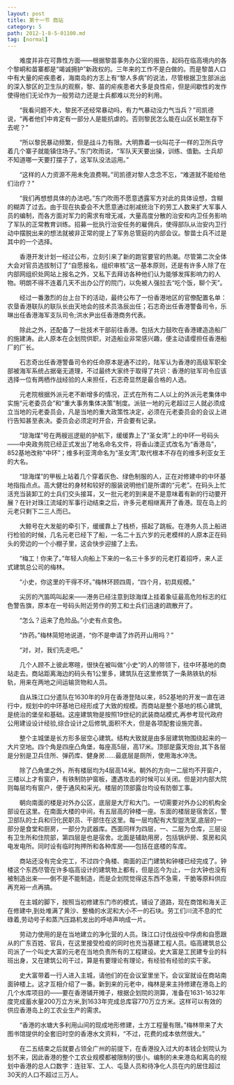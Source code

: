 ```yaml
---
layout: post
title: 第十一节 商站
category: 5
path: 2012-1-8-5-01100.md
tag: [normal]
---
```


　　难度并非在可靠性方面——根据黎苗事务办公室的报告，起码在临高境内的各个黎峒和苗寨都是“竭诚拥护”新政权的。三年来的工作不是白做的。而是黎苗人口中有大量的疟疾患者，海南岛的方志上有“黎人多病”的说法，尽管根据卫生部派出的深入黎区的卫生队的观察，黎、苗的疟疾患者大多是良性疟，但是间歇性的发作使得他们无论作为一般劳动力还是士兵都难以充分的利用。

　　“我看问题不大，黎民不还经常暴动吗，有力气暴动没力气当兵？”司凯德说，“再者他们中肯定有一部分人是能抗虐的。否则黎民怎么能在山区长期生存下去呢？”

　　“所以黎民暴动频繁，但是战斗力有限。大明靠着一伙叫花子一样的卫所兵守着几个寨子就能镇住场子。”东门吹雨说，“军队天天要出操，训练、值勤。士兵却不知道哪一天要打摆子了，这军队没法运用。”

　　“这样的人力资源不用未免浪费啊。”司凯德对黎人念念不忘，“难道就不能给他们治疗？”

　　“我们再想想具体的办法吧。”东门吹雨不愿意透露军方对此的具体设想，含糊的糊弄了过去。由于现在执委会不大愿意通过削减统治下的劳工人数来扩大军事人员的编制，而各方面对军力的需求有增无减，大量高度分散的治安和内卫任务影响了军队的正常教育训练。招募一批执行治安任务的雇佣兵，使得部队从治安内卫行动中摆脱出来的想法就被非正常的提上了军务总管庭的内部会议。黎苗士兵不过是其中的一个选择。

　　香港开发计划一经过公布，立刻引来了新的跑官要官的热潮。尽管第二次全体大会对官员选拔制订了“自愿报名，组织审核”这一基本原则，还是有许多人除了在内部网组织处网站上报名之外，又私下去拜访各种他们认为能够发挥影响力的人物。明朗不得不连着几天不出办公厅的院门，以免被人强拉去“吃个饭，聊个天”。

　　经过一番激烈的台上台下的活动，最终公布了一份香港地区的官僚配置名单：农垦香港联队的联队长由天地会的技术员洛辰出任；石志奇出任香港警备司令，乐琳出任香港海军支队司令;洪水尹出任香港商务代表。

　　除此之外，还配备了一批技术干部前往香港。包括大力鼓吹在香港建造造船厂的施建涛。此人原本在企划院供职，对造船业非常感兴趣，便主动请缨担任香港船厂的厂长。

　　石志奇出任香港警备司令的任命原本是通不过的，陆军认为香港的高级军职全部被海军系统占据毫无道理，不过最终大家终于取得了共识：香港的驻军司令应该选择一位有两栖作战经验的人来担任，石志奇显然是最合格的人选。

　　元老院根据外派元老不断增多的情况，正式在所有二人以上的外派元老集体中实施“元老委员会”和“重大事务集体决策”制度。派驻一地的元老超过三人就必须成立当地的元老委员会，凡是当地的重大政策性决定，必须在元老委员会的会议上进行告知甚至表决。委员会必须定时开会，开会要有记录。

　　“琼海煤”号在两艘巡逻艇的护航下，缓缓靠上了“圣女湾”上的中环一号码头——中央政务院已经正式发出了地名命名文件，将香山澳正式改名为“香港岛”，852基地改称“中环”；维多利亚湾命名为“圣女湾”,取代根本不存在的维多利亚女王的大名。

　　“琼海煤”的甲板上站着几个穿着灰色、绿色制服的人，正在对修建中的中环基地指指点点。高大健壮的身材和较好的服装说明他们是所谓的“元老”。在码头上忙活充当装卸工的士兵们交头接耳，又一批元老的到来是不是意味着有新的行动要开展？在针对珠江流域的军事行动结束之后，许多元老相继离开了香港。现在岛上的元老只剩下二三人而已。

　　大鲸号在大发艇的牵引下，缓缓靠上了栈桥，搭起了跳板。在港务人员上船进行检验的时候，几名元老已经下了船，一名二十五六岁的元老模样的人原本正在码头的旁边的一个小棚子里，这会快步迎接了上去。

　　“梅工！你来了。”年轻人向船上下来的一名三十多岁的元老打着招呼，来人正式建筑总公司的梅林。

　　“小史，你这里的干得不坏。”梅林环顾四周，“四个月，初具规模。”

　　尖厉的汽笛鸣叫起来——港务已经注意到琼海煤上挂着象征最高危险标志的红色警告旗，原本在一号码头附近劳作的劳工和士兵们迅速的疏散开了。

　　“怎么？运来了危险品。”小史有点变色。

　　“炸药。”梅林简短地说道，“你不是申请了炸药开山用吗？”

　　“对，对，我们先走吧。”

　　几个人顾不上彼此寒暄，很快在被叫做“小史”的人的带领下，往中环基地的商站走去。商站距离海边的码头有1公里多，建筑队在这里修筑了一条熟铁轨的标轨，用来在两地之间运输货物和人员。

　　自从珠江口分遣队在1630年的9月在香港登陆以来，852基地的开发一直在进行中，规划中的中环基地已经形成了大致的规模。而商站是整个基地的核心建筑,是统治的堡垒和基础。这座建筑物是按照19世纪的武装商站模式,再参考现代政府公用建设设计经验,综合设计之后修筑,面积不大，但是各项配套设施完善。

　　整个主城堡是长方形多层空心建筑。结构大致就是由多层建筑物围绕起来的一大片空地。四个角是四座凸角堡，每座高5层，高17米。顶部是露天炮台,其下各层是分别是卫兵住所、弹药库、健身房……最底层是厕所，使用海水冲洗。

　　除了凸角堡之外，所有楼层均为4层高14米。朝外的方向一二层均不开窗户，三楼以上才有窗户，有铁制防护窗板，遭遇攻击的时候可以关闭。但是对内部大院则每层均有窗户，便于通风和采光。楼层的顶部露台均设有防御工事。

　　朝向南面的楼是对外办公区，底层是大厅和大门。一切需要对外办公的机构全部设在这里。在南面大楼的中间，有五层高的钟楼一座。东面的楼层是宿舍区，警卫部队的士兵和归化民职员、干部住在这里。每一层均配有大型盥洗室,底层的一部分是食堂和厨房，一部分为武器库。西面同样为四层，一、二层为仓库，三层设有卫生所和住院部，第四层是也是宿舍。北面是辅助用房，包括锅炉房、泵房和风电发电所。同时设有临时拘押所和各种库房——包括在底楼的车库。

　　商站还没有完全完工，不过四个角楼、南面的正门建筑和钟楼已经完成了。钟楼这个东西尽管在许多临高设计的建筑物上都有，但是迄今为止，一台大钟也没有被制造出来——倒不是不能制造，而是企划院觉得这东西不急需，干脆等原料供应再充裕一点再搞。

　　在主城的脚下，按照当初修建东门市的模式，铺设了道路，现在商馆和海关正在修建中,到处堆满了黄沙、整桶的水泥和大小不一的石块。劳工们川流不息的忙碌着,劳动号子和蒸汽压路机发出的呼哧声响成一片。

　　劳动力使用的是在当地建立的净化营的人员。珠江口讨伐战役中俘虏和自愿跟从的广东百姓、官兵，在这里接受检疫的同时也充当基建工程人员。临高建筑总公司派了一个叫史大富的元老在当地负责所有的工程建设。史大富是工民建专业的科班出身，又在建筑公司干过，算是有要理论有理论，有经验有经验的实干家。

　　史大富带着一行人进入主城，请他们的在会议室里坐下。会议室就设在商站南面钟楼上。这才互相介绍了一番。新到来的元老中，梅林是来主持修建在港岛上的几个水库项目的——要在香港铺开摊子，根据企划院的测算，准备在1631-1632年度完成蓄水量200万立方米,到1633年完成总库容770万立方米。这样可以有效的供应香港岛上的工农业生产的需求。

　　“香港的水塘大多利用山间的现成地形修建，土方工程量有限。”梅林带来了大图书馆提供的全套旧时空的香港水文资料，“不过，花费的成本依然很大。”

　　在二五结束之后就要占领全广州的前提下，在香港投入过大的本钱企划院认为划不来，因此香港的整个工农业规模都被限制的很小。编制的未来港岛和离岛的规划中香港的总人口数字：连驻军、工人、屯垦人员和待净化人员在内的居住超过30天的人口不超过三万人。
